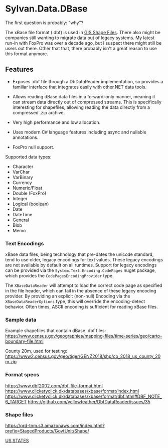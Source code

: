 ﻿# Sylvan.Data.DBase

The first question is probably: "why"?

The xBase file format (.dbf) is used in [GIS Shape Files](https://en.wikipedia.org/wiki/Shapefile).
There also might be companies still wanting to migrate data out of legacy systems.
My latest run-in with FoxPro was over a decade ago, but I suspect there might still be users out there.
Other that that, there probably isn't a great reason to use this format anymore.

## Features

- Exposes .dbf file through a DbDataReader implementation, so provides a familiar
interface that integrates easily with other.NET data tools.

- Allows reading dBase data files in a forward-only manner, meaning it can stream
data directly out of compressed streams. This is specifically interesting for shapefiles, allowing
reading the data directly from a compressed .zip archive.

- Very high performance and low allocation.

- Uses modern C# language features including async and nullable annotations.

- FoxPro null support.

Supported data types:
- Character
- VarChar
- VarBinary
- Currency
- Numeric/Float
- Double (FoxPro)
- Integer
- Logical (boolean)
- Date
- DateTime
- General
- Blob
- Memo

### Text Encodings

xBase data files, being technology that pre-dates the unicode standard, tend to use older, legacy encodings for text values.
These legacy encodings are not available by default on all runtimes. Support for legacy encodings can be provided via the 
`System.Text.Encoding.CodePages` nuget package, which provides the `CodePagesEncodingProvider` type.

The `XBaseDataReader` will attempt to load the correct code page as specified in the file header, which can fail in the absence
of these legacy encoding provider. By providing an explicit (non-null) Encoding via the `XBaseDataReaderOptions` type, this will
override the encoding-detect behavior. Often times, ASCII encoding is sufficient for reading xBase files.

### Sample data
Example shapefiles that contain dBase .dbf files:
https://www.census.gov/geographies/mapping-files/time-series/geo/carto-boundary-file.html

County 20m, used for testing:
https://www2.census.gov/geo/tiger/GENZ2018/shp/cb_2018_us_county_20m.zip

### Format specs
https://www.dbf2002.com/dbf-file-format.html
https://www.clicketyclick.dk/databases/xbase/format/index.html
https://www.clicketyclick.dk/databases/xbase/format/dbf.html#DBF_NOTE_6_TARGET
https://github.com/yellowfeather/DbfDataReader/issues/35

### Shape files
https://prd-tnm.s3.amazonaws.com/index.html?prefix=StagedProducts/GovtUnit/Shape/

[US STATES](https://catalog.data.gov/dataset/tiger-line-shapefile-2017-nation-u-s-current-state-and-equivalent-national)
